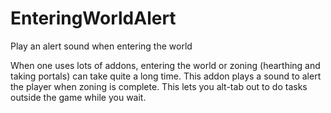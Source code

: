 # EnteringWorldAlert
Play an alert sound when entering the world

When one uses lots of addons, entering the world or zoning (hearthing
and taking portals) can take quite a long time. This addon plays a
sound to alert the player when zoning is complete. This lets you
alt-tab out to do tasks outside the game while you wait.
